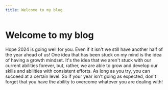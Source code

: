 ```yaml
---
title: Welcome to my blog
---
```


# Welcome to my blog
Hope 2024 is going well for you. Even if it isn't we still have another half of the year ahead of us!
One idea that has been stuck on my mind is the idea of having a growth mindset. It's the idea that we
aren't stuck with our current abilities forever, but, rather, we are able to grow and develop our skills
and abilities with consistent efforts. As long as you try, you can succeed at a certain level. So if your
year isn't going as expected, don't forget that you have the ability to overcome whatever you are dealing with!
